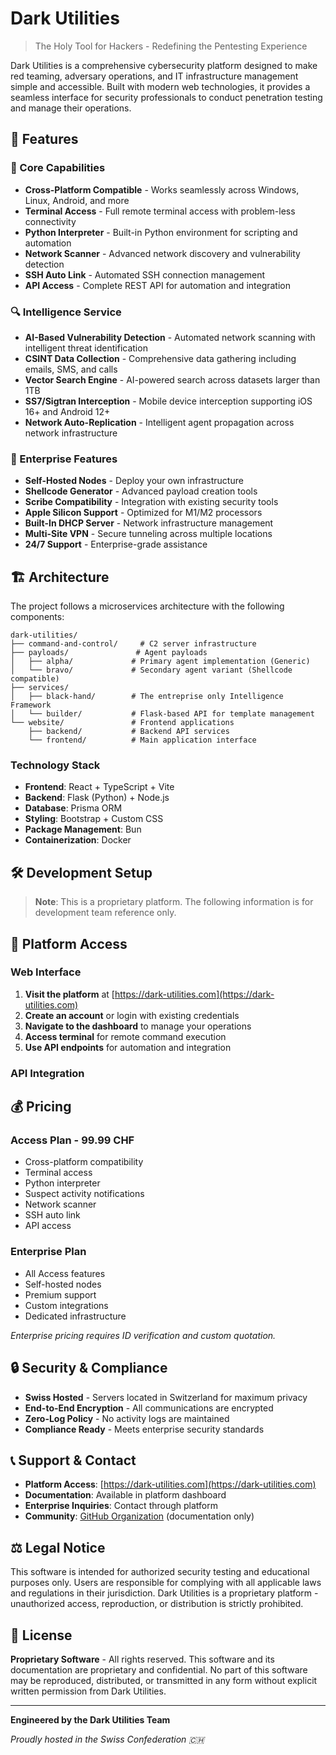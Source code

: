 # Dark Utilities

> The Holy Tool for Hackers - Redefining the Pentesting Experience

Dark Utilities is a comprehensive cybersecurity platform designed to make red teaming, adversary operations, and IT infrastructure management simple and accessible. Built with modern web technologies, it provides a seamless interface for security professionals to conduct penetration testing and manage their operations.

## 🚀 Features

### 🎯 Core Capabilities
- **Cross-Platform Compatible** - Works seamlessly across Windows, Linux, Android, and more
- **Terminal Access** - Full remote terminal access with problem-less connectivity
- **Python Interpreter** - Built-in Python environment for scripting and automation
- **Network Scanner** - Advanced network discovery and vulnerability detection
- **SSH Auto Link** - Automated SSH connection management
- **API Access** - Complete REST API for automation and integration

### 🔍 Intelligence Service
- **AI-Based Vulnerability Detection** - Automated network scanning with intelligent threat identification
- **CSINT Data Collection** - Comprehensive data gathering including emails, SMS, and calls
- **Vector Search Engine** - AI-powered search across datasets larger than 1TB
- **SS7/Sigtran Interception** - Mobile device interception supporting iOS 16+ and Android 12+
- **Network Auto-Replication** - Intelligent agent propagation across network infrastructure

### 💼 Enterprise Features
- **Self-Hosted Nodes** - Deploy your own infrastructure
- **Shellcode Generator** - Advanced payload creation tools
- **Scribe Compatibility** - Integration with existing security tools
- **Apple Silicon Support** - Optimized for M1/M2 processors
- **Built-In DHCP Server** - Network infrastructure management
- **Multi-Site VPN** - Secure tunneling across multiple locations
- **24/7 Support** - Enterprise-grade assistance

## 🏗️ Architecture

The project follows a microservices architecture with the following components:

```
dark-utilities/
├── command-and-control/     # C2 server infrastructure
├── payloads/               # Agent payloads
│   ├── alpha/             # Primary agent implementation (Generic)
│   └── bravo/             # Secondary agent variant (Shellcode compatible)
├── services/
│   ├── black-hand/        # The entreprise only Intelligence Framework
│   └── builder/           # Flask-based API for template management
└── website/               # Frontend applications
    ├── backend/           # Backend API services
    └── frontend/          # Main application interface
```

### Technology Stack

- **Frontend**: React + TypeScript + Vite
- **Backend**: Flask (Python) + Node.js
- **Database**: Prisma ORM
- **Styling**: Bootstrap + Custom CSS
- **Package Management**: Bun
- **Containerization**: Docker

## 🛠️ Development Setup

> **Note**: This is a proprietary platform. The following information is for development team reference only.

## 🎯 Platform Access

### Web Interface

1. **Visit the platform** at [https://dark-utilities.com](https://dark-utilities.com)
2. **Create an account** or login with existing credentials
3. **Navigate to the dashboard** to manage your operations
4. **Access terminal** for remote command execution
5. **Use API endpoints** for automation and integration

### API Integration

## 💰 Pricing

### Access Plan - 99.99 CHF
- Cross-platform compatibility
- Terminal access
- Python interpreter
- Suspect activity notifications
- Network scanner
- SSH auto link
- API access

### Enterprise Plan
- All Access features
- Self-hosted nodes
- Premium support
- Custom integrations
- Dedicated infrastructure

*Enterprise pricing requires ID verification and custom quotation.*

## 🔒 Security & Compliance

- **Swiss Hosted** - Servers located in Switzerland for maximum privacy
- **End-to-End Encryption** - All communications are encrypted
- **Zero-Log Policy** - No activity logs are maintained
- **Compliance Ready** - Meets enterprise security standards

## 📞 Support & Contact

- **Platform Access**: [https://dark-utilities.com](https://dark-utilities.com)
- **Documentation**: Available in platform dashboard
- **Enterprise Inquiries**: Contact through platform
- **Community**: [GitHub Organization](https://github.com/Dark-Utilities) (documentation only)

## ⚖️ Legal Notice

This software is intended for authorized security testing and educational purposes only. Users are responsible for complying with all applicable laws and regulations in their jurisdiction. Dark Utilities is a proprietary platform - unauthorized access, reproduction, or distribution is strictly prohibited.

## 📄 License

**Proprietary Software** - All rights reserved. This software and its documentation are proprietary and confidential. No part of this software may be reproduced, distributed, or transmitted in any form without explicit written permission from Dark Utilities.

---

**Engineered by the Dark Utilities Team**

*Proudly hosted in the Swiss Confederation 🇨🇭*
